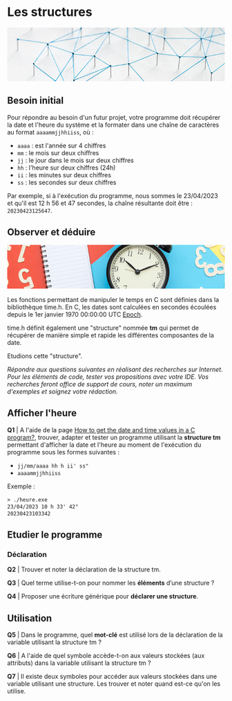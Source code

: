 # Les structures

![structures](../images/illustration/structures.jpg)

## Besoin initial

Pour répondre au besoin d'un futur projet, votre programme doit récupérer la date et l'heure du système et la formater dans une chaîne de caractères au format `aaaammjjhhiiss`, où :

- `aaaa` : est l'année sur 4 chiffres
- `mm` : le mois sur deux chiffres
- `jj` : le jour dans le mois sur deux chiffres
- `hh` : l'heure sur deux chiffres (24h)
- `ii` : les minutes sur deux chiffres
- `ss` : les secondes sur deux chiffres

Par exemple, si à l'exécution du programme, nous sommes le 23/04/2023 et qu'il est 12 h 56 et 47 secondes, la chaîne résultante doit être : `20230423125647`.

## Observer et déduire

![horloge](../images/illustration/horloge.jpg)

Les fonctions permettant de manipuler le temps en C sont définies dans la bibliothèque time.h. En C, les dates sont calculées en secondes écoulées depuis le 1er janvier 1970 00:00:00 UTC [Epoch](https://fr.wikipedia.org/wiki/Epoch).

time.h définit également une "structure" nommée **tm** qui permet de récupérer de manière simple et rapide les différentes composantes de la date.

Etudions cette "structure".

*Répondre aux questions suivantes en réalisant des recherches sur Internet. Pour les éléments de code, tester vos propositions avec votre IDE. Vos recherches feront office de support de cours, noter un maximum d'exemples et soignez votre rédaction.*

## Afficher l'heure

**Q1** | A l'aide de la page [How to get the date and time values in a C program?](https://stackoverflow.com/questions/1442116/how-to-get-the-date-and-time-values-in-a-c-program), trouver, adapter et tester un programme utilisant la **structure tm** permettant d'afficher la date et l'heure au moment de l'exécution du programme sous les formes suivantes :

- `jj/mm/aaaa hh h ii' ss"`
- `aaaammjjhhiiss`

Exemple :

```
> ./heure.exe
23/04/2023 10 h 33' 42"
20230423103342
```

## Etudier le programme

### Déclaration

**Q2** | Trouver et noter la déclaration de la structure tm.

**Q3** | Quel terme utilise-t-on pour nommer les **éléments** d’une structure ?

**Q4** | Proposer une écriture générique pour **déclarer une structure**.

## Utilisation

**Q5** | Dans le programme, quel **mot-clé** est utilisé lors de la déclaration de la variable utilisant la structure tm ?

**Q6** | A l'aide de quel symbole accède-t-on aux valeurs stockées (aux attributs) dans la variable utilisant la structure tm ?

**Q7** | Il existe deux symboles pour accéder aux valeurs stockées dans une variable utilisant une structure. Les trouver et noter quand est-ce qu'on les utilise.
